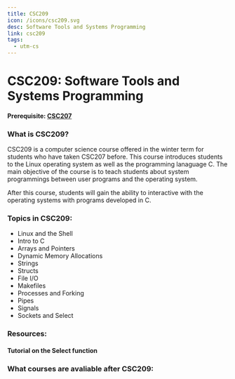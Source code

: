 ```yaml
---
title: CSC209
icon: /icons/csc209.svg
desc: Software Tools and Systems Programming
link: csc209
tags:
  - utm-cs
---
```


# CSC209: Software Tools and Systems Programming

#### Prerequisite: [CSC207](./csc207)

<grid-1-x-2 title="Winter 2020 Class Website" img-src="https://i.imgur.com/fFrzlLL.png" link="https://mcs.utm.utoronto.ca/~209/" desc="All credits to Furkan Alaca, Ilir Dema and Andrew Petersen" button="Check it out!"></grid-1-x-2>

<ExamText class-code="CSC209"></ExamText>

### What is CSC209?

CSC209 is a computer science course offered in the winter term for students who
have taken CSC207 before. This course introduces students to the Linux operating
system as well as the programming lanaguage C. The main objective of the course
is to teach students about system programmings between user programs and the
operating system.

After this course, students will gain the ability to interactive with the
operating systems with programs developed in C.

### Topics in CSC209:

- Linux and the Shell
- Intro to C
- Arrays and Pointers
- Dynamic Memory Allocations
- Strings
- Structs
- File I/O
- Makefiles
- Processes and Forking
- Pipes
- Signals
- Sockets and Select

### Resources:

<grid-1-x-2 title="Beginner Tutorial to C" :reversed="true" img-src="https://online.crbtech.in/wp-content/uploads/2019/03/C-programming-1024x530.png" link="https://www.programiz.com/c-programming" desc="A beginner tutorial for students to learn C!" button="Check it out!"></grid-1-x-2>

<grid-1-x-2 title="All about C Pointers" img-src="https://i.imgur.com/qeTCded.png" link="https://www.cs.yale.edu/homes/aspnes/pinewiki/C(2f)Pointers.html" desc="An indepth explaination and tutorial on C pointers" button="Check it out!"></grid-1-x-2>

<grid-1-x-2 title="Segmentation fault no more!" :reversed="true" img-src="https://www.perforce.com/sites/default/files/image/2018-09/image-blog-qac-errors-cpp-programming.jpg" link="https://www.cs.yale.edu/homes/aspnes/pinewiki/C(2f)Debugging.html" desc="Tutorial on how to debug C program for those pesky Segmentation faults" button="Try it out!"></grid-1-x-2>

#### Tutorial on the Select function

<VideoContainer vid-src="https://www.youtube.com/embed/qyFwGyTYe-M"></VideoContainer>

### What courses are avaliable after CSC209:

<Accordion :data="['CSC301', 'CSC309', 'CSC347', 'CSC358', 'CSC369', 'CSC375', 'CSC376', 'CSC333', 'CSC458', 'CSC477']"></Accordion>
